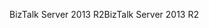 <span data-ttu-id="6006c-101">BizTalk Server 2013 R2</span><span class="sxs-lookup"><span data-stu-id="6006c-101">BizTalk Server 2013 R2</span></span>